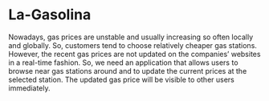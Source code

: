 # La-Gasolina
Nowadays, gas prices are unstable and usually increasing so often locally and globally. So, customers tend to choose relatively cheaper gas stations. However, the recent gas prices are not updated on the companies’ websites in a real-time fashion. So, we need an application that allows users to browse near gas stations around and to update the current prices at the selected station. The updated gas price will be visible to other users immediately.
